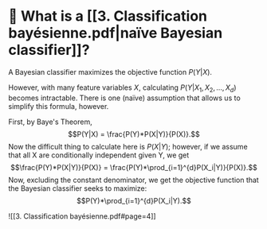 # 🤔 What is a [[3. Classification bayésienne.pdf|naïve Bayesian classifier]]?

A Bayesian classifier maximizes the objective function $P(Y|X)$.

However, with many feature variables $X$, calculating $P(Y|X_1, X_2, ..., X_d)$ becomes intractable.
There is one (naïve) assumption that allows us to simplify this formula, however.

First, by Baye's Theorem,
$$P(Y|X) = \frac{P(Y)*P(X|Y)}{P(X)}.$$
Now the difficult thing to calculate here is $P(X|Y)$; however, if we assume that all X are conditionally independent given Y, we get
$$\frac{P(Y)*P(X|Y)}{P(X)} = \frac{P(Y)*\prod_{i=1}^{d}P(X_i|Y)}{P(X)}.$$
Now, excluding the constant denominator, we get the objective function that the Bayesian classifier seeks to maximize:
$$P(Y)*\prod_{i=1}^{d}P(X_i|Y).$$


![[3. Classification bayésienne.pdf#page=4]]


